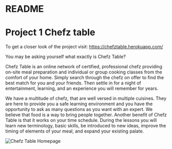 # README
# Project 1 Chefz table

To get a closer look of the project visit: https://chefztable.herokuapp.com/

You may be asking yourself what exactly is Chefz Table?

Chefz Table is an online network of certified, professional chefz providing on-site meal preparation and individual or group cooking classes from the comfort of your home. Simply search through the chefz on offer to find the best match for you and your friends. Then settle in for a night of entertainment, learning, and an experience you will remember for years.

We have a multitude of chefz, that are well versed in multiple cuisines. They are here to provide you a safe learning environment and you have the opportunity to ask as many questions as you want with an expert. We believe that food is a way to bring people together. Another benefit of Chefz Table is that it works on your time schedule. During the lessons you will learn new terminology, basic skills, be introduced to new ideas, improve the timing of elements of your meal, and expand your existing palate.

![Chefz Table Homepage](/images/homepage.png)
